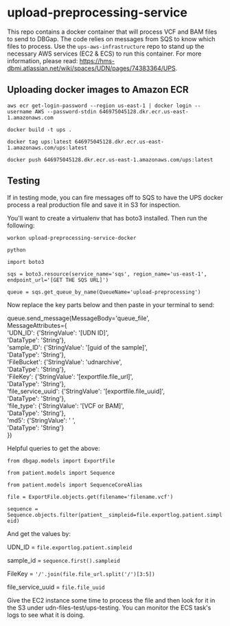 # upload-preprocessing-service

This repo contains a docker container that will process VCF and BAM files to send to DBGap. The code relies on messages from SQS to know which files to process. Use the `ups-aws-infrastructure` repo to stand up the necessary AWS services (EC2 & ECS) to run this container. For more information, please read: https://hms-dbmi.atlassian.net/wiki/spaces/UDN/pages/74383364/UPS.

## Uploading docker images to Amazon ECR
`aws ecr get-login-password --region us-east-1 | docker login --username AWS --password-stdin 646975045128.dkr.ecr.us-east-1.amazonaws.com`

`docker build -t ups .`

`docker tag ups:latest 646975045128.dkr.ecr.us-east-1.amazonaws.com/ups:latest`

`docker push 646975045128.dkr.ecr.us-east-1.amazonaws.com/ups:latest`

## Testing
If in testing mode, you can fire messages off to SQS to have the UPS docker process a real production file and save it in S3 for inspection.

You'll want to create a virtualenv that has boto3 installed. Then run the following:

`workon upload-preprocessing-service-docker`

`python`

`import boto3`

`sqs = boto3.resource(service_name='sqs', region_name='us-east-1', endpoint_url='[GET THE SQS URL]')`

`queue = sqs.get_queue_by_name(QueueName='upload-preprocessing')`

Now replace the key parts below and then paste in your terminal to send:

queue.send_message(MessageBody='queue_file', \
   MessageAttributes={ \
       'UDN_ID': {'StringValue': '[UDN ID]', \
                  'DataType': 'String'}, \
       'sample_ID': {'StringValue': '[guid of the sample]', \
                     'DataType': 'String'}, \
       'FileBucket': {'StringValue': 'udnarchive', \
                      'DataType': 'String'}, \
       'FileKey': {'StringValue':  '[exportfile.file_url]', \
                   'DataType': 'String'}, \
       'file_service_uuid': {'StringValue': '[exportfile.file_uuid]', \
                             'DataType': 'String'}, \
       'file_type': {'StringValue': '[VCF or BAM]', \
                     'DataType': 'String'}, \
       'md5': {'StringValue': ' ', \
               'DataType': 'String'} \
   })

Helpful queries to get the above:

`from dbgap.models import ExportFile`

`from patient.models import Sequence`

`from patient.models import SequenceCoreAlias`

`file = ExportFile.objects.get(filename='filename.vcf')`

`sequence = Sequence.objects.filter(patient__simpleid=file.exportlog.patient.simpleid)`


And get the values by:

UDN_ID = `file.exportlog.patient.simpleid`

sample_id = `sequence.first().sampleid`

FileKey = `'/'.join(file.file_url.split('/')[3:5])`

file_service_uuid = `file.file_uuid`

Give the EC2 instance some time to process the file and then look for it in the S3 under udn-files-test/ups-testing. You can monitor the ECS task's logs to see what it is doing.

